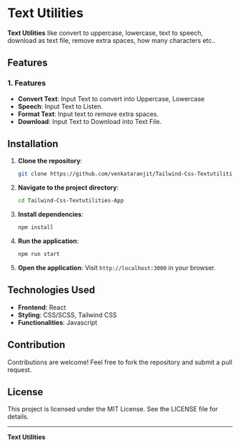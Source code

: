 # Text Utilities

<!-- Server Details : Github, Netlify -->

**Text Utilities** like convert to uppercase, lowercase, text to speech, download as text file, remove extra spaces, how many characters etc..

## Features

### 1. **Features**

- **Convert Text**: Input Text to convert into Uppercase, Lowercase
- **Speech**: Input Text to Listen.
- **Format Text**: Input text to remove extra spaces.
- **Download**: Input Text to Download into Text File.


## Installation

1. **Clone the repository**:

   ```bash
   git clone https://github.com/venkataranjit/Tailwind-Css-Textutilities-App.git
   ```
   
2. **Navigate to the project directory**:

   ```bash
   cd Tailwind-Css-Textutilities-App
   ```

3. **Install dependencies**:

   ```bash
   npm install
   ```

4. **Run the application**:

   ```bash
   npm run start
   ```

5. **Open the application**:
   Visit `http://localhost:3000` in your browser.

## Technologies Used

- **Frontend**: React
- **Styling**: CSS/SCSS, Tailwind CSS
- **Functionalities**: Javascript

## Contribution

Contributions are welcome! Feel free to fork the repository and submit a pull request.

## License

This project is licensed under the MIT License. See the LICENSE file for details.

---

**Text Utilities** 
